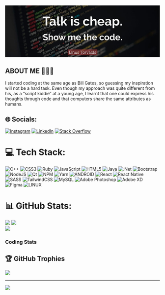![Hi There](https://github.com/Coby232/Coby232/blob/main/banner.jpg)
## ABOUT ME 🧔🏽‍♂️
I started coding at the same age as Bill Gates, so guessing my inspiration will not be a hard task. Even though my approach was quite different from his, as a “script kiddie” at a young age, I learnt that one could express his thoughts through code and that computers share the same attributes as humans.

## 🌐 Socials:
[![Instagram](https://img.shields.io/badge/Instagram-%23E4405F.svg?logo=Instagram&logoColor=white)](https://instagram.com/selorm._m) [![LinkedIn](https://img.shields.io/badge/LinkedIn-%230077B5.svg?logo=linkedin&logoColor=white)](https://www.linkedin.com/in/selorm-kobby-nukpezah-88024519a) [![Stack Overflow](https://img.shields.io/badge/-Stackoverflow-FE7A16?logo=stack-overflow&logoColor=white)](https://stackoverflow.com/users/18595879) 

# 💻 Tech Stack:
![C++](https://img.shields.io/badge/c++-%2300599C.svg?style=for-the-badge&logo=c%2B%2B&logoColor=white) ![CSS3](https://img.shields.io/badge/css3-%231572B6.svg?style=for-the-badge&logo=css3&logoColor=white) ![Ruby](https://img.shields.io/badge/ruby-%23CC342D.svg?style=for-the-badge&logo=ruby&logoColor=white) ![JavaScript](https://img.shields.io/badge/javascript-%23323330.svg?style=for-the-badge&logo=javascript&logoColor=%23F7DF1E) ![HTML5](https://img.shields.io/badge/html5-%23E34F26.svg?style=for-the-badge&logo=html5&logoColor=white) ![Java](https://img.shields.io/badge/java-%23ED8B00.svg?style=for-the-badge&logo=java&logoColor=white) ![.Net](https://img.shields.io/badge/.NET-5C2D91?style=for-the-badge&logo=.net&logoColor=white) ![Bootstrap](https://img.shields.io/badge/bootstrap-%23563D7C.svg?style=for-the-badge&logo=bootstrap&logoColor=white) ![NodeJS](https://img.shields.io/badge/node.js-6DA55F?style=for-the-badge&logo=node.js&logoColor=white) ![Qt](https://img.shields.io/badge/Qt-%23217346.svg?style=for-the-badge&logo=Qt&logoColor=white) ![NPM](https://img.shields.io/badge/NPM-%23000000.svg?style=for-the-badge&logo=npm&logoColor=white) ![Yarn](https://img.shields.io/badge/yarn-%232C8EBB.svg?style=for-the-badge&logo=yarn&logoColor=white) ![ANDROID](https://img.shields.io/badge/android-%2320232a.svg?style=for-the-badge&logo=android&logoColor=%a4c639) ![React](https://img.shields.io/badge/react-%2320232a.svg?style=for-the-badge&logo=react&logoColor=%2361DAFB) ![React Native](https://img.shields.io/badge/react_native-%2320232a.svg?style=for-the-badge&logo=react&logoColor=%2361DAFB) ![SASS](https://img.shields.io/badge/SASS-hotpink.svg?style=for-the-badge&logo=SASS&logoColor=white) ![TailwindCSS](https://img.shields.io/badge/tailwindcss-%2338B2AC.svg?style=for-the-badge&logo=tailwind-css&logoColor=white) ![MySQL](https://img.shields.io/badge/mysql-%2300f.svg?style=for-the-badge&logo=mysql&logoColor=white) ![Adobe Photoshop](https://img.shields.io/badge/adobephotoshop-%2331A8FF.svg?style=for-the-badge&logo=adobephotoshop&logoColor=white) ![Adobe XD](https://img.shields.io/badge/Adobe%20XD-470137?style=for-the-badge&logo=Adobe%20XD&logoColor=#FF61F6) 	![Figma](https://img.shields.io/badge/figma-%23F24E1E.svg?style=for-the-badge&logo=figma&logoColor=white) ![LINUX](https://img.shields.io/badge/Linux-FCC624?style=for-the-badge&logo=linux&logoColor=black)
# 📊 GitHub Stats:
![](https://github-readme-stats.vercel.app/api?username=Coby232&theme=dark&hide_border=false&include_all_commits=false&count_private=false)
![](https://github-readme-streak-stats.herokuapp.com/?user=Coby232&theme=dark&hide_border=false)<br/>
![](https://github-readme-stats.vercel.app/api/top-langs/?username=Coby232&theme=dark&hide_border=false&include_all_commits=false&count_private=false&layout=compact)

### Coding Stats

<!--START_SECTION:waka-->
<!--END_SECTION:waka-->

## 🏆 GitHub Trophies
![](https://github-profile-trophy.vercel.app/?username=Coby232&theme=radical&no-frame=false&no-bg=false&margin-w=4)

---
![](https://komarev.com/ghpvc/?username=coby232&color=green&label=The+number+of+times+my+profile+has+been+viewed)


<!-- Proudly created with GPRM ( https://gprm.itsvg.in ) -->

